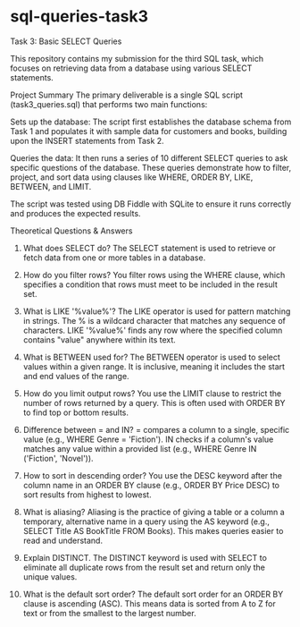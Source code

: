 # sql-queries-task3
Task 3: Basic SELECT Queries

This repository contains my submission for the third SQL task, which focuses on retrieving data from a database using various SELECT statements.

Project Summary
The primary deliverable is a single SQL script (task3_queries.sql) that performs two main functions:

Sets up the database: The script first establishes the database schema from Task 1 and populates it with sample data for customers and books, building upon the INSERT statements from Task 2.

Queries the data: It then runs a series of 10 different SELECT queries to ask specific questions of the database. These queries demonstrate how to filter, project, and sort data using clauses like WHERE, ORDER BY, LIKE, BETWEEN, and LIMIT.

The script was tested using DB Fiddle with SQLite to ensure it runs correctly and produces the expected results.

Theoretical Questions & Answers
1. What does SELECT do?
The SELECT statement is used to retrieve or fetch data from one or more tables in a database.

2. How do you filter rows?
You filter rows using the WHERE clause, which specifies a condition that rows must meet to be included in the result set.

3. What is LIKE '%value%'?
The LIKE operator is used for pattern matching in strings. The % is a wildcard character that matches any sequence of characters. LIKE '%value%' finds any row where the specified column contains "value" anywhere within its text.

4. What is BETWEEN used for?
The BETWEEN operator is used to select values within a given range. It is inclusive, meaning it includes the start and end values of the range.

5. How do you limit output rows?
You use the LIMIT clause to restrict the number of rows returned by a query. This is often used with ORDER BY to find top or bottom results.

6. Difference between = and IN?
= compares a column to a single, specific value (e.g., WHERE Genre = 'Fiction'). IN checks if a column's value matches any value within a provided list (e.g., WHERE Genre IN ('Fiction', 'Novel')).

7. How to sort in descending order?
You use the DESC keyword after the column name in an ORDER BY clause (e.g., ORDER BY Price DESC) to sort results from highest to lowest.

8. What is aliasing?
Aliasing is the practice of giving a table or a column a temporary, alternative name in a query using the AS keyword (e.g., SELECT Title AS BookTitle FROM Books). This makes queries easier to read and understand.

9. Explain DISTINCT.
The DISTINCT keyword is used with SELECT to eliminate all duplicate rows from the result set and return only the unique values.

10. What is the default sort order?
The default sort order for an ORDER BY clause is ascending (ASC). This means data is sorted from A to Z for text or from the smallest to the largest number.
